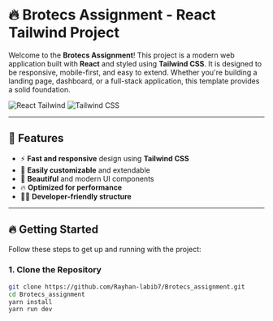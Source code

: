# 🔥 Brotecs Assignment - React Tailwind Project

Welcome to the **Brotecs Assignment**! This project is a modern web application built with **React** and styled using **Tailwind CSS**. It is designed to be responsive, mobile-first, and easy to extend. Whether you're building a landing page, dashboard, or a full-stack application, this template provides a solid foundation.

![React Tailwind](https://img.shields.io/badge/React-v17.0.0-blue?style=flat-square) ![Tailwind CSS](https://img.shields.io/badge/Tailwind%20CSS-v2.0.0-38BDF8?style=flat-square)

---

## 🚀 Features

- ⚡ **Fast and responsive** design using **Tailwind CSS**
- 🔧 **Easily customizable** and extendable
- 🎨 **Beautiful** and modern UI components
- 🔥 **Optimized for performance**
- 🧑‍💻 **Developer-friendly structure**

---

## 🔥 Getting Started

Follow these steps to get up and running with the project:

### 1. Clone the Repository

```bash
git clone https://github.com/Rayhan-labib7/Brotecs_assignment.git
cd Brotecs_assignment
yarn install
yarn run dev
